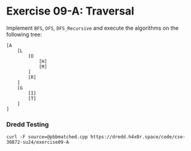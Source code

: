 # Exercise 09-A: Traversal

Implement `BFS`, `DFS`, `DFS_Recursive` and execute the algorithms on the following tree:

```
[A
    [L
        [O
            [H]
            [M]
        ]
        [R]
    ]
    [G
        [I]
        [T]
    ]
]
```

### Dredd Testing

`curl -F source=@pbbmatched.cpp https://dredd.h4x0r.space/code/cse-30872-su24/exercise09-A`

